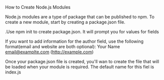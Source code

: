 How to Create Node.js Modules

Node.js modules are a type of package that can be published to npm. To create a new module, start by creating a package.json file.

.Use npm init to create package.json. It will prompt you for values for fields


If you want to add information for the author field, use the following format(email and website are both optional):
Your Name <email@examplte.com> (http://example.com)

Once your package.json file is created, you'll wan to create the file that will be loaded when your module is required. The default name for this fiel is index.js

